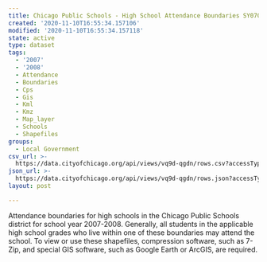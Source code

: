 ```yaml
---
title: Chicago Public Schools - High School Attendance Boundaries SY0708
created: '2020-11-10T16:55:34.157106'
modified: '2020-11-10T16:55:34.157118'
state: active
type: dataset
tags:
  - '2007'
  - '2008'
  - Attendance
  - Boundaries
  - Cps
  - Gis
  - Kml
  - Kmz
  - Map_layer
  - Schools
  - Shapefiles
groups:
  - Local Government
csv_url: >-
  https://data.cityofchicago.org/api/views/vq9d-qgdn/rows.csv?accessType=DOWNLOAD
json_url: >-
  https://data.cityofchicago.org/api/views/vq9d-qgdn/rows.json?accessType=DOWNLOAD
layout: post

---
```

Attendance boundaries for high schools in the Chicago Public Schools district for school year 2007-2008. Generally, all students in the applicable high school grades who live within one of these boundaries may attend the school. To view or use these shapefiles, compression software, such as 7-Zip, and special GIS software, such as Google Earth or ArcGIS, are required.
